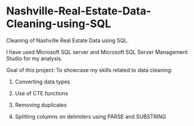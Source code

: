 # Nashville-Real-Estate-Data-Cleaning-using-SQL

Cleaning of Nashville Real Estate Data using SQL.

I have used Microsoft SQL server and Microsoft SQL Server Management Studio for my analysis.

Goal of this project: To showcase my skills related to data cleaning:

1. Converting data types

2. Use of CTE functions

3. Removing duplicates

4. Splitting columns on delimiters using PARSE and SUBSTRING
